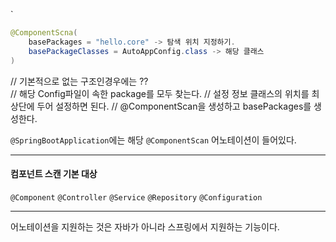 `
```java
@ComponentScna(
	basePackages = "hello.core" -> 탐색 위치 지정하기.
	basePackageClasses = AutoAppConfig.class -> 해당 클래스 
)
```


// 기본적으로 없는 구조인경우에는 ??  
// 해당 Config파일이 속한 package를 모두 찾는다. 
// 설정 정보 클래스의 위치를 최상단에 두어 설정하면 된다.
// @ComponentScan을 생성하고 basePackages를 생성한다.

`@SpringBootApplication`에는 해당 `@ComponentScan` 어노테이션이 들어있다.

---

#### 컴포넌트 스캔 기본 대상

`@Component`
`@Controller`
`@Service`
`@Repository`
`@Configuration` 

---

어노테이션을 지원하는 것은 자바가 아니라 스프링에서 지원하는 기능이다.

